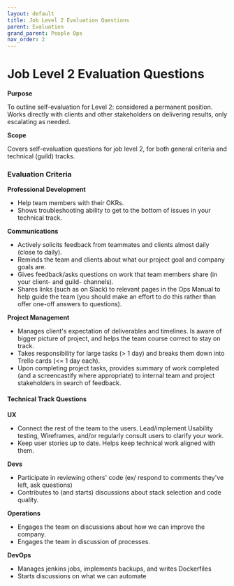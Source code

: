 ```yaml
---
layout: default
title: Job Level 2 Evaluation Questions
parent: Evaluation
grand_parent: People Ops
nav_order: 2
---
```


# Job Level 2 Evaluation Questions

**Purpose**

To outline self-evaluation for Level 2: considered a permanent position. Works directly with clients and other
stakeholders on delivering results, only escalating as needed.

**Scope**

Covers self-evaluation questions for job level 2, for both general criteria and technical (guild) tracks.


### Evaluation Criteria 

**Professional Development**

  - Help team members with their OKRs.
  - Shows troubleshooting ability to get to the bottom of issues in your
    technical track.

**Communications**

  - Actively solicits feedback from teammates and clients almost daily
    (close to daily).
  - Reminds the team and clients about what our project goal and company
    goals are.
  - Gives feedback/asks questions on work that team members share (in
    your client- and guild- channels).
  - Shares links (such as on Slack) to relevant pages in the Ops Manual
    to help guide the team (you should make an effort to do this rather
    than offer one-off answers to questions).

**Project Management**

  - Manages client's expectation of deliverables and timelines. Is aware
    of bigger picture of project, and helps the team course correct to
    stay on track.
  - Takes responsibility for large tasks (\> 1 day) and breaks them down
    into Trello cards (\<= 1 day each).
  - Upon completing project tasks, provides summary of work completed
    (and a screencastify where appropriate) to internal team and project
    stakeholders in search of feedback.

#### Technical Track Questions

**UX**

  - Connect the rest of the team to the users. Lead/implement Usability
    testing, Wireframes, and/or regularly consult users to clarify your
    work.
  - Keep user stories up to date. Helps keep technical work aligned with
    them.

**Devs**

  - Participate in reviewing others' code (ex/ respond to comments
    they've left, ask questions)
  - Contributes to (and starts) discussions about stack selection and
    code quality.

**Operations**

  - Engages the team on discussions about how we can improve the
    company.
  - Engages the team in discussion of processes.

**DevOps**

  - Manages jenkins jobs, implements backups, and writes Dockerfiles
  - Starts discussions on what we can automate